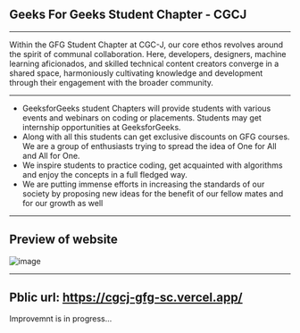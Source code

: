## Geeks For Geeks Student Chapter - CGCJ
---

Within the GFG Student Chapter at CGC-J, our core ethos revolves around the spirit of communal collaboration. Here, developers, designers, machine learning aficionados, and skilled technical content creators converge in a shared space, harmoniously cultivating knowledge and development through their engagement with the broader community.

---
- GeeksforGeeks student Chapters will provide students with various events and webinars on coding or placements. Students may get internship opportunities at GeeksforGeeks.
- Along with all this students can get exclusive discounts on GFG courses. We are a group of enthusiasts trying to spread the idea of One for All and All for One.
-  We inspire students to practice coding, get acquainted with algorithms and enjoy the concepts in a full fledged way.
-   We are putting immense efforts in increasing the standards of our society by proposing new ideas for the benefit of our fellow mates and for our growth as well

  ---
  Preview of website
  ---
  ![image](https://github.com/shuchi111/GFGSC_CGCJ-1/assets/107612618/b59de0cc-1cd7-4d02-93f2-fd97619487b5)

  ---
  Pblic url: https://cgcj-gfg-sc.vercel.app/
  ---
  Improvemnt is in progress...

